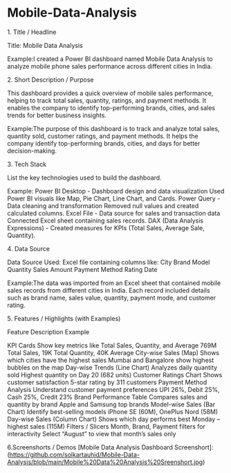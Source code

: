 # Mobile-Data-Analysis
1️. Title / Headline

Title: Mobile Data Analysis 

Example:I created a Power BI dashboard named  Mobile Data Analysis  to analyze mobile phone sales performance across different cities in India.

2️. Short Description / Purpose

This dashboard provides a quick overview of mobile sales performance, helping to track total sales, quantity, ratings, and payment methods. It enables the company to identify top-performing brands, cities, and sales trends for better business insights.

Example:The purpose of this dashboard is to track and analyze total sales, quantity sold, customer ratings, and payment methods. It helps the company identify top-performing brands, cities, and days for better decision-making.

3️. Tech Stack 

List the key technologies used to build the dashboard.

Example:
Power BI Desktop -	Dashboard design and data visualization	Used Power BI visuals like Map, Pie Chart, Line Chart, and Cards.
Power Query -	Data cleaning and transformation	Removed null values and created calculated columns.
Excel File	- Data source for sales and transaction data	Connected Excel sheet containing sales records.
DAX (Data Analysis Expressions) -	Created measures for KPIs (Total Sales, Average Sale, Quantity).  

4️. Data Source

Data Source Used:
Excel  file containing columns like:
City
Brand
Model
Quantity
Sales Amount
Payment Method
Rating
Date

Example:The data was imported from an Excel sheet that contained mobile sales records from different cities in India. Each record included details such as brand name, sales value, quantity, payment mode, and customer rating.

 5️. Features / Highlights (with Examples)
 
Feature	Description	Example

KPI Cards	Show key metrics like Total Sales, Quantity, and Average	769M Total Sales, 19K Total Quantity, 40K Average
City-wise Sales (Map)	Shows which cities have the highest sales	Mumbai and Bangalore show highest bubbles on the map
Day-wise Trends (Line Chart)	Analyzes daily quantity sold	Highest quantity on Day 20 (682 units)
Customer Ratings Chart	Shows customer satisfaction	5-star rating by 311 customers
Payment Method Analysis	Understand customer payment preferences	UPI 26%, Debit 25%, Cash 25%, Credit 23%
Brand Performance Table	Compares sales and quantity by brand	Apple and Samsung top brands
Model-wise Sales (Bar Chart)	Identify best-selling models	iPhone SE (60M), OnePlus Nord (58M)
Day-wise Sales (Column Chart)	Shows which day performs best	Monday – highest sales (115M)
Filters / Slicers	Month, Brand, Payment filters for interactivity	Select “August” to view that month’s sales only

6.Screenshorts / Demos [Mobile Data Analysis  Dashboard  Screenshort]:(https://github.com/solkartauhid/Mobile-Data-Analysis/blob/main/Mobile%20Data%20Analysis%20Sreenshort.jpg)
